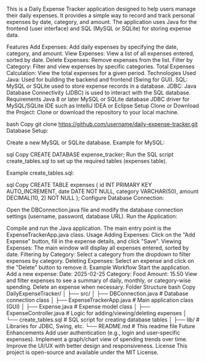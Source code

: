
This is a Daily Expense Tracker application designed to help users manage their daily expenses. It provides a simple way to record and track personal expenses by date, category, and amount. The application uses Java for the frontend (user interface) and SQL (MySQL or SQLite) for storing expense data.

Features
Add Expenses: Add daily expenses by specifying the date, category, and amount.
View Expenses: View a list of all expenses entered, sorted by date.
Delete Expenses: Remove expenses from the list.
Filter by Category: Filter and view expenses by specific categories.
Total Expenses Calculation: View the total expenses for a given period.
Technologies Used
Java: Used for building the backend and frontend (Swing for GUI).
SQL: MySQL or SQLite used to store expense records in a database.
JDBC: Java Database Connectivity (JDBC) is used to interact with the SQL database.
Requirements
Java 8 or later
MySQL or SQLite database
JDBC driver for MySQL/SQLite
IDE such as IntelliJ IDEA or Eclipse
Setup
Clone or Download the Project: Clone or download the repository to your local machine.

bash
Copy
git clone https://github.com/username/daily-expense-tracker.git
Database Setup:

Create a new MySQL or SQLite database. Example for MySQL:

sql
Copy
CREATE DATABASE expense_tracker;
Run the SQL script create_tables.sql to set up the required tables (expenses table).

Example create_tables.sql:

sql
Copy
CREATE TABLE expenses (
    id INT PRIMARY KEY AUTO_INCREMENT,
    date DATE NOT NULL,
    category VARCHAR(50),
    amount DECIMAL(10, 2) NOT NULL
);
Configure Database Connection:

Open the DBConnection.java file and modify the database connection settings (username, password, database URL).
Run the Application:

Compile and run the Java application.
The main entry point is the ExpenseTrackerApp.java class.
Usage
Adding Expenses: Click on the "Add Expense" button, fill in the expense details, and click "Save".
Viewing Expenses: The main window will display all expenses entered, sorted by date.
Filtering by Category: Select a category from the dropdown to filter expenses by category.
Deleting Expenses: Select an expense and click on the "Delete" button to remove it.
Example Workflow
Start the application.
Add a new expense:
Date: 2025-02-25
Category: Food
Amount: 15.50
View and filter expenses to see a summary of daily, monthly, or category-wise spending.
Delete an expense when necessary.
Folder Structure
bash
Copy
DailyExpenseTracker/
│
├── src/
│   ├── DBConnection.java        # Database connection class
│   ├── ExpenseTrackerApp.java   # Main application class (GUI)
│   ├── Expense.java             # Expense model class
│   ├── ExpenseController.java   # Logic for adding/viewing/deleting expenses
│   └── create_tables.sql        # SQL script for creating database tables
│
├── lib/                         # Libraries for JDBC, Swing, etc.
└── README.md                    # This readme file
Future Enhancements
Add user authentication (e.g., login and user-specific expenses).
Implement a graph/chart view of spending trends over time.
Improve the UI/UX with better design and responsiveness.
License
This project is open-source and available under the MIT License.

